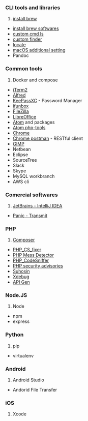 ### CLI tools and libraries
1. [install brew](1_brew.sh)
- [install brew softwares](2_brew_software.sh)
- [custom cmd ls](3_ls_command.sh)
- [custom finder](4_show_hidden_file_in_finder.sh)
- [locate](5_locate_db.sh)
- [macOS additional setting](additional.md)
- Pandoc

### Common tools
1. Docker and compose
- [iTerm2](https://www.iterm2.com/downloads.html)
- [Alfred](https://www.alfredapp.com/)
- [KeePassXC](https://keepassxc.org/) - Password Manager
- [ifunbox](http://www.i-funbox.com/)
- [FileZilla](https://filezilla-project.org/)
- [LibreOffice](https://www.libreoffice.org/)
- [Atom](https://atom.io/) and packages
- [Atom php-tools](https://wwphp-fb.github.io/article/interoperability/atom-for-php-developers/)
- [Chrome](https://www.google.com/chrome/)
- [Chrome postman](https://www.getpostman.com/) - RESTful client
- [GIMP](https://www.gimp.org/)
- Netbean
- Eclipse
- SourceTree
- Slack
- Skype
- MySQL workbranch
- AWS cli

### Comercial softwares
1. [JetBrains - IntelliJ IDEA](https://www.jetbrains.com/idea)
- [Panic - Transmit](https://panic.com/transmit/)

### PHP
1. [Composer](php_composer.sh)
- [PHP_CS_fixer](https://github.com/FriendsOfPHP/PHP-CS-Fixer)
- [PHP Mess Detector](https://phpmd.org/download/index.html)
- [PHP_CodeSniffer](https://github.com/squizlabs/PHP_CodeSniffer)
- [PHP security advisories](https://github.com/FriendsOfPHP/security-advisories)
- [Suhosin](https://suhosin.org/stories/index.html)
- [Xdebug](https://xdebug.org/)
- [API Gen](http://www.apigen.org/)


### Node.JS
1. Node
- npm
- express

### Python
1. pip
- virtualenv


### Android
1. Android Studio
- Andorid File Transfer

### iOS
1. Xcode
